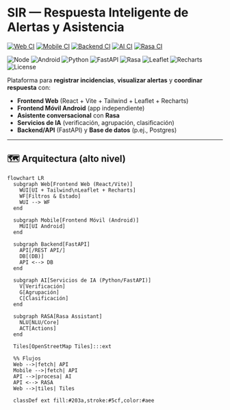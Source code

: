 # SIR — Respuesta Inteligente de Alertas y Asistencia

<!-- Badges por cada “unidad” del monorepo -->
[![Web CI](https://github.com/ORG/REPO/actions/workflows/ci-web.yml/badge.svg)](../../actions/workflows/ci-web.yml)
[![Mobile CI](https://github.com/ORG/REPO/actions/workflows/ci-mobile.yml/badge.svg)](../../actions/workflows/ci-mobile.yml)
[![Backend CI](https://github.com/ORG/REPO/actions/workflows/ci-backend.yml/badge.svg)](../../actions/workflows/ci-backend.yml)
[![AI CI](https://github.com/ORG/REPO/actions/workflows/ci-ai.yml/badge.svg)](../../actions/workflows/ci-ai.yml)
[![Rasa CI](https://github.com/ORG/REPO/actions/workflows/ci-rasa.yml/badge.svg)](../../actions/workflows/ci-rasa.yml)

![Node](https://img.shields.io/badge/Node-%E2%89%A518-339933?logo=node.js&logoColor=white)
![Android](https://img.shields.io/badge/Android-Build-3DDC84?logo=android&logoColor=white)
![Python](https://img.shields.io/badge/Python-%E2%89%A53.10-3776AB?logo=python&logoColor=white)
![FastAPI](https://img.shields.io/badge/FastAPI-API-009688?logo=fastapi&logoColor=white)
![Rasa](https://img.shields.io/badge/Rasa-Assistant-5A17EE?logo=rasa&logoColor=white)
![Leaflet](https://img.shields.io/badge/Leaflet-Map-199900?logo=leaflet&logoColor=white)
![Recharts](https://img.shields.io/badge/Recharts-Charts-FF7300)
![License](https://img.shields.io/badge/License-Project%20License-blue)

Plataforma para **registrar incidencias**, **visualizar alertas** y **coordinar respuesta** con:
- **Frontend Web** (React + Vite + Tailwind + Leaflet + Recharts)
- **Frontend Móvil Android** (app independiente)
- **Asistente conversacional** con **Rasa**
- **Servicios de IA** (verificación, agrupación, clasificación)
- **Backend/API** (FastAPI) y **Base de datos** (p.ej., Postgres)

---

## 🗺 Arquitectura (alto nivel)

```mermaid
flowchart LR
  subgraph Web[Frontend Web (React/Vite)]
    WUI[UI + Tailwind\nLeaflet + Recharts]
    WF[Filtros & Estado]
    WUI --> WF
  end

  subgraph Mobile[Frontend Móvil (Android)]
    MUI[UI Android]
  end

  subgraph Backend[FastAPI]
    API[/REST API/]
    DB[(DB)]
    API <--> DB
  end

  subgraph AI[Servicios de IA (Python/FastAPI)]
    V[Verificación]
    G[Agrupación]
    C[Clasificación]
  end

  subgraph RASA[Rasa Assistant]
    NLU[NLU/Core]
    ACT[Actions]
  end

  Tiles[OpenStreetMap Tiles]:::ext

  %% Flujos
  Web -->|fetch| API
  Mobile -->|fetch| API
  API -->|procesa| AI
  API <--> RASA
  Web -->|tiles| Tiles

  classDef ext fill:#203a,stroke:#5cf,color:#aee
